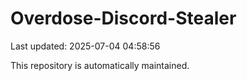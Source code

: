 # Overdose-Discord-Stealer

Last updated: 2025-07-04 04:58:56

This repository is automatically maintained.
